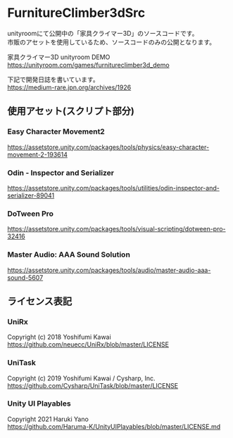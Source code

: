 # FurnitureClimber3dSrc

unityroomにて公開中の「家具クライマー3D」のソースコードです。  
市販のアセットを使用しているため、ソースコードのみの公開となります。

家具クライマー3D unityroom DEMO  
https://unityroom.com/games/furnitureclimber3d_demo

下記で開発日誌を書いています。  
https://medium-rare.jpn.org/archives/1926

## 使用アセット(スクリプト部分)
### Easy Character Movement2  
https://assetstore.unity.com/packages/tools/physics/easy-character-movement-2-193614
### Odin - Inspector and Serializer  
https://assetstore.unity.com/packages/tools/utilities/odin-inspector-and-serializer-89041
### DoTween Pro  
https://assetstore.unity.com/packages/tools/visual-scripting/dotween-pro-32416
### Master Audio: AAA Sound Solution
https://assetstore.unity.com/packages/tools/audio/master-audio-aaa-sound-5607

## ライセンス表記
### UniRx
Copyright (c) 2018 Yoshifumi Kawai  
https://github.com/neuecc/UniRx/blob/master/LICENSE

### UniTask
Copyright (c) 2019 Yoshifumi Kawai / Cysharp, Inc.  
https://github.com/Cysharp/UniTask/blob/master/LICENSE

### Unity UI Playables
Copyright 2021 Haruki Yano  
https://github.com/Haruma-K/UnityUIPlayables/blob/master/LICENSE.md
